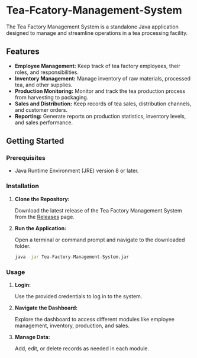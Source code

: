 # Tea-Fcatory-Management-System


The Tea Factory Management System is a standalone Java application designed to manage and streamline operations in a tea processing facility.

## Features

- **Employee Management:** Keep track of tea factory employees, their roles, and responsibilities.
- **Inventory Management:** Manage inventory of raw materials, processed tea, and other supplies.
- **Production Monitoring:** Monitor and track the tea production process from harvesting to packaging.
- **Sales and Distribution:** Keep records of tea sales, distribution channels, and customer orders.
- **Reporting:** Generate reports on production statistics, inventory levels, and sales performance.

## Getting Started

### Prerequisites

- Java Runtime Environment (JRE) version 8 or later.

### Installation

1. **Clone the Repository:**

    Download the latest release of the Tea Factory Management System from the [Releases](https://github.com/KavinduThareen/Tea-Factory-Management-System) page.

2. **Run the Application:**

    Open a terminal or command prompt and navigate to the downloaded folder.

    ```bash
    java -jar Tea-Factory-Management-System.jar
    ```


### Usage

1. **Login:**

    Use the provided credentials to log in to the system.

2. **Navigate the Dashboard:**

    Explore the dashboard to access different modules like employee management, inventory, production, and sales.

3. **Manage Data:**

    Add, edit, or delete records as needed in each module.




